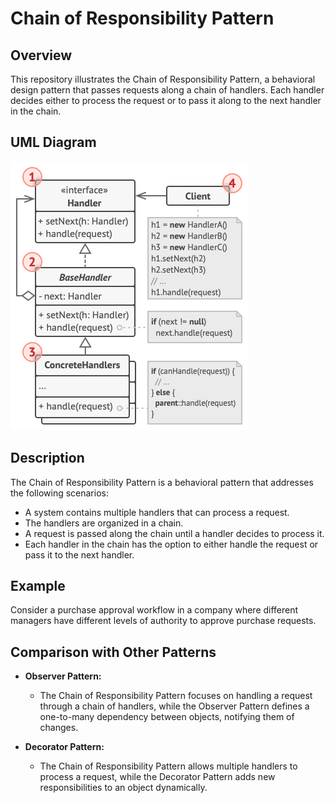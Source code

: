 # Chain of Responsibility Pattern

## Overview

This repository illustrates the Chain of Responsibility Pattern, a behavioral design pattern that passes requests along a chain of handlers. Each handler decides either to process the request or to pass it along to the next handler in the chain.

## UML Diagram

![Chain of Responsibility Pattern UML Diagram](https://github.com/ImCoderz/design-pattern-java/blob/main/assets/ChainOfResponsibilityUML.png)

## Description

The Chain of Responsibility Pattern is a behavioral pattern that addresses the following scenarios:
- A system contains multiple handlers that can process a request.
- The handlers are organized in a chain.
- A request is passed along the chain until a handler decides to process it.
- Each handler in the chain has the option to either handle the request or pass it to the next handler.

## Example

Consider a purchase approval workflow in a company where different managers have different levels of authority to approve purchase requests.

## Comparison with Other Patterns

- **Observer Pattern:**
  - The Chain of Responsibility Pattern focuses on handling a request through a chain of handlers, while the Observer Pattern defines a one-to-many dependency between objects, notifying them of changes.

- **Decorator Pattern:**
  - The Chain of Responsibility Pattern allows multiple handlers to process a request, while the Decorator Pattern adds new responsibilities to an object dynamically.


